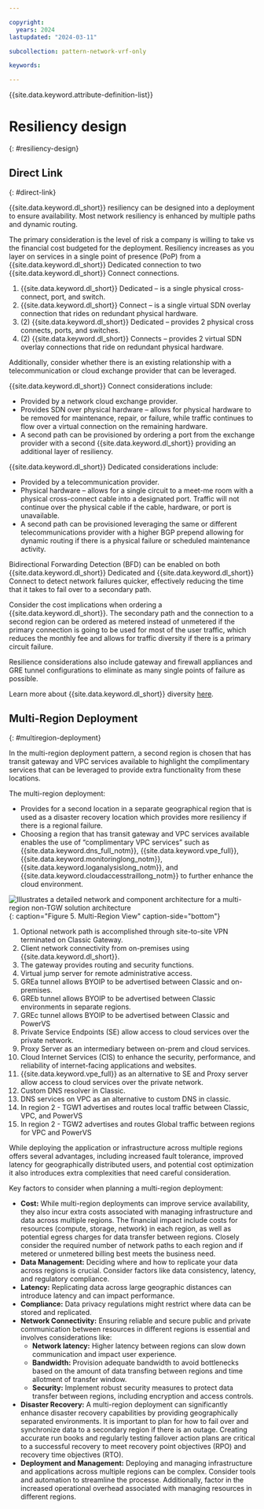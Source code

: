 ```yaml
---

copyright:
  years: 2024
lastupdated: "2024-03-11"

subcollection: pattern-network-vrf-only

keywords:

---
```


{{site.data.keyword.attribute-definition-list}}

# Resiliency design
{: #resiliency-design}


## Direct Link
{: #direct-link}

{{site.data.keyword.dl_short}} resiliency can be designed into a deployment to ensure availability. Most network resiliency is enhanced by multiple paths and dynamic routing.

The primary consideration is the level of risk a company is willing to take vs the financial cost budgeted for the deployment. Resiliency increases as you layer on services in a single point of presence (PoP) from a {{site.data.keyword.dl_short}} Dedicated connection to two {{site.data.keyword.dl_short}} Connect connections.

1.  {{site.data.keyword.dl_short}} Dedicated – is a single physical cross-connect, port, and switch.
2.  {{site.data.keyword.dl_short}} Connect – is a single virtual SDN overlay connection that rides on redundant physical hardware.
3.  (2) {{site.data.keyword.dl_short}} Dedicated – provides 2 physical cross connects, ports, and switches.
4.  (2) {{site.data.keyword.dl_short}} Connects – provides 2 virtual SDN overlay connections that ride on redundant physical hardware.

Additionally, consider whether there is an existing relationship with a telecommunication or cloud exchange provider that can be leveraged.

{{site.data.keyword.dl_short}} Connect considerations include:

-   Provided by a network cloud exchange provider.
-   Provides SDN over physical hardware – allows for physical hardware to be removed for maintenance, repair, or failure, while traffic continues to flow over a virtual connection on the remaining hardware.
-   A second path can be provisioned by ordering a port from the exchange provider with a second {{site.data.keyword.dl_short}} providing an additional layer of resiliency.

{{site.data.keyword.dl_short}} Dedicated considerations include:

-   Provided by a telecommunication provider.
-   Physical hardware – allows for a single circuit to a meet-me room with a physical cross-connect cable into a designated port. Traffic will not continue over the physical cable if the cable, hardware, or port is unavailable.
-   A second path can be provisioned leveraging the same or different telecommunications provider with a higher BGP prepend allowing for dynamic routing if there is a physical failure or scheduled maintenance activity.

Bidirectional Forwarding Detection (BFD) can be enabled on both {{site.data.keyword.dl_short}} Dedicated and {{site.data.keyword.dl_short}} Connect to detect network failures quicker, effectively reducing the time that it takes to fail over to a secondary path.

Consider the cost implications when ordering a {{site.data.keyword.dl_short}}. The secondary path and the connection to a second region can be ordered as metered instead of unmetered if the primary connection is going to be used for most of the user traffic, which reduces the monthly fee and allows for traffic diversity if there is a primary circuit failure.

Resilience considerations also include gateway and firewall appliances and GRE tunnel configurations to eliminate as many single points of failure as possible.

Learn more about {{site.data.keyword.dl_short}} diversity [here](/docs/dl?topic=dl-models-for-diversity-and-redundancy-in-direct-link).

## Multi-Region Deployment
{: #multiregion-deployment}

In the multi-region deployment pattern, a second region is chosen that has transit gateway and VPC services available to highlight the complimentary services that can be leveraged to provide extra functionality from these locations.

The multi-region deployment:

-   Provides for a second location in a separate geographical region that is used as a disaster recovery location which provides more resiliency if there is a regional failure.
-   Choosing a region that has transit gateway and VPC services available enables the use of “complimentary VPC services” such as {{site.data.keyword.dns_full_notm}}, {{site.data.keyword.vpe_full}}, {{site.data.keyword.monitoringlong_notm}}, {{site.data.keyword.loganalysislong_notm}}, and {{site.data.keyword.cloudaccesstraillong_notm}} to further enhance the cloud environment.

![Illustrates a detailed network and component architecture for a
multi-region non-TGW solution architecture](cross-region-view.svg){: caption="Figure 5. Multi-Region View" caption-side="bottom"}
1.  Optional network path is accomplished through site-to-site VPN terminated on Classic Gateway.
2.  Client network connectivity from on-premises using {{site.data.keyword.dl_short}}.
3.  The gateway provides routing and security functions.
4.  Virtual jump server for remote administrative access.
5.  GREa tunnel allows BYOIP to be advertised between Classic and on-premises.
6.  GREb tunnel allows BYOIP to be advertised between Classic environments in separate regions.
7.  GREc tunnel allows BYOIP to be advertised between Classic and PowerVS
8.  Private Service Endpoints (SE) allow access to cloud services over the private network.
9.  Proxy Server as an intermediary between on-prem and cloud services.
10. Cloud Internet Services (CIS) to enhance the security, performance, and reliability of internet-facing applications and websites.
11. {{site.data.keyword.vpe_full}} as an alternative to SE and Proxy server allow access to cloud services over the private network.
12. Custom DNS resolver in Classic.
13. DNS services on VPC as an alternative to custom DNS in classic.
14. In region 2 - TGW1 advertises and routes local traffic between Classic, VPC, and PowerVS
15. In region 2 - TGW2 advertises and routes Global traffic between regions for VPC and PowerVS

While deploying the application or infrastructure across multiple regions offers several advantages, including increased fault tolerance, improved latency for geographically distributed users, and potential cost optimization it also introduces extra complexities that need careful consideration.

Key factors to consider when planning a multi-region deployment:

-   **Cost:** While multi-region deployments can improve service availability, they also incur extra costs associated with managing infrastructure and data across multiple regions. The financial impact include costs for resources (compute, storage, network) in each region, as well as potential egress charges for data transfer between regions. Closely consider the required number of network paths to each region and if metered or unmetered billing best meets the business need.
-   **Data Management:** Deciding where and how to replicate your data across regions is crucial. Consider factors like data consistency, latency, and regulatory compliance.
-   **Latency:** Replicating data across large geographic distances can introduce latency and can impact performance.
-   **Compliance:** Data privacy regulations might restrict where data can be stored and replicated.
-   **Network Connectivity:** Ensuring reliable and secure public and private communication between resources in different regions is essential and involves considerations like:
    -   **Network latency:** Higher latency between regions can slow down communication and impact user experience.
    -   **Bandwidth:** Provision adequate bandwidth to avoid bottlenecks based on the amount of data transfing between regions and time allotment of transfer window.
    -   **Security:** Implement robust security measures to protect data transfer between regions, including encryption and access controls.
-   **Disaster Recovery:** A multi-region deployment can significantly enhance disaster recovery capabilities by providing geographically separated environments. It is important to plan for how to fail over and synchronize data to a secondary region if there is an outage. Creating accurate run books and regularly testing failover action plans are critical to a successful recovery to meet recovery point objectives (RPO) and recovery time objectives (RTO).
-   **Deployment and Management:** Deploying and managing infrastructure and applications across multiple regions can be complex. Consider tools and automation to streamline the processe. Additionally, factor in the increased operational overhead associated with managing resources in different regions.
